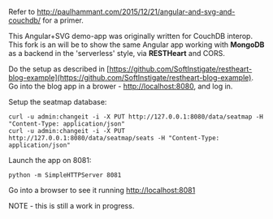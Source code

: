 Refer to http://paulhammant.com/2015/12/21/angular-and-svg-and-couchdb/ for a primer.

This Angular+SVG demo-app was originally written for CouchDB interop. This fork is an will be to show
the same Angular app working with **MongoDB** as a backend in the 'serverless' style, via **RESTHeart** and CORS.

Do the setup as described in [https://github.com/SoftInstigate/restheart-blog-example](https://github.com/SoftInstigate/restheart-blog-example). Go into the blog app in a brower - [http://localhost:8080](http://localhost:8080), and log in.

Setup the seatmap database:

```
curl -u admin:changeit -i -X PUT http://127.0.0.1:8080/data/seatmap -H "Content-Type: application/json"
curl -u admin:changeit -i -X PUT http://127.0.0.1:8080/data/seatmap/seats -H "Content-Type: application/json"
```

Launch the app on 8081:

```
python -m SimpleHTTPServer 8081
```

Go into a browser to see it running [http://localhost:8081](http://localhost:8081)

NOTE - this is still a work in progress.
